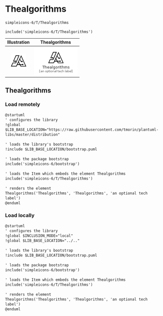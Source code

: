# Thealgorithms


```text
simpleicons-6/T/Thealgorithms
```

```text
include('simpleicons-6/T/Thealgorithms')
```



| Illustration | Thealgorithms |
| :---: | :---: |
| ![illustration for Illustration](../../simpleicons-6/T/Thealgorithms.png) | ![illustration for Thealgorithms](../../simpleicons-6/T/Thealgorithms.Local.png) |




## Thealgorithms

### Load remotely
```plantuml
@startuml
' configures the library
!global $LIB_BASE_LOCATION="https://raw.githubusercontent.com/tmorin/plantuml-libs/master/distribution"

' loads the library's bootstrap
!include $LIB_BASE_LOCATION/bootstrap.puml

' loads the package bootstrap
include('simpleicons-6/bootstrap')

' loads the Item which embeds the element Thealgorithms
include('simpleicons-6/T/Thealgorithms')

' renders the element
Thealgorithms('Thealgorithms', 'Thealgorithms', 'an optional tech label')
@enduml
```

### Load locally
```plantuml
@startuml
' configures the library
!global $INCLUSION_MODE="local"
!global $LIB_BASE_LOCATION="../.."

' loads the library's bootstrap
!include $LIB_BASE_LOCATION/bootstrap.puml

' loads the package bootstrap
include('simpleicons-6/bootstrap')

' loads the Item which embeds the element Thealgorithms
include('simpleicons-6/T/Thealgorithms')

' renders the element
Thealgorithms('Thealgorithms', 'Thealgorithms', 'an optional tech label')
@enduml
```


